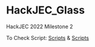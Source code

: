 # HackJEC_Glass
HackJEC 2022 Milestone 2

To Check Script: [Scripts](XRSpace/Assets/Scripts) & [Scripts]("Assets/MainScenes")
